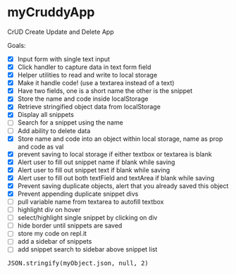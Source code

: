 # myCruddyApp
CrUD Create Update and Delete App


Goals:

- [x] Input form with single text input
- [x] Click handler to capture data in text form field
- [x] Helper utilities to read and write to local storage
- [x] Make it handle code! (use a textarea instead of a text)
- [x] Have two fields, one is a short name the other is the snippet
- [x] Store the name and code inside localStorage
- [x] Retrieve stringified object data from localStorage
- [x] Display all snippets
- [ ] Search for a snippet using the name
- [ ] Add ability to delete data 
- [x] Store name and code into an object within local storage, name as prop and code as val
- [x] prevent saving to local storage if either textbox or textarea is blank
- [x] Alert user to fill out snippet name if blank while saving
- [x] Alert user to fill out snippet text if blank while saving
- [x] Alert user to fill out both textField and textArea if blank while saving
- [x] Prevent saving duplicate objects, alert that you already saved this object
- [x] Prevent appending duplicate snippet divs
- [ ] pull variable name from textarea to autofill textbox
- [ ] highlight div on hover
- [ ] select/highlight single snippet by clicking on div
- [ ] hide border until snippets are saved
- [ ] store my code on repl.it
- [ ] add a sidebar of snippets
- [ ] add snippet search to sidebar above snippet list

<pre>JSON.stringify(myObject.json, null, 2)</pre>
<code></code>
